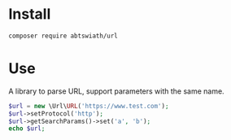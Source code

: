 # Install
```bash
composer require abtswiath/url
```
# Use
A library to parse URL, support parameters with the same name.
```php
$url = new \Url\URL('https://www.test.com');
$url->setProtocol('http');
$url->getSearchParams()->set('a', 'b');
echo $url;
```
